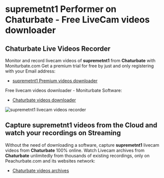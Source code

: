 # supremetnt1 Performer on Chaturbate - Free LiveCam videos downloader

## Chaturbate Live Videos Recorder

Monitor and record livecam videos of **supremetnt1** from **Chaturbate** with Moniturbate.com
Get a premium trial for free by just and only registering with your Email address:
* [supremetnt1 Premium videos downloader](https://moniturbate.com/request-demo-licence-key.html)

Free livecam videos downloader - Moniturbate Software:
* [Chaturbate videos downloader](https://moniturbate.com/moniturbate-download-software.html)

![supremetnt1 livecam videos recorder](https://peachurnet.com/templates/moniturbate-software.png)


## Capture supremetnt1 videos from the Cloud and watch your recordings on Streaming

Without the need of downloading a software, capture **supremetnt1** livecam videos from **Chaturbate** 100% online.
Watch Livecam archives from **Chaturbate** unlimitedly from thousands of existing recordings, only on Peachurbate.com and its websites network:
* [Chaturbate videos archives](https://peachurnet.com/)